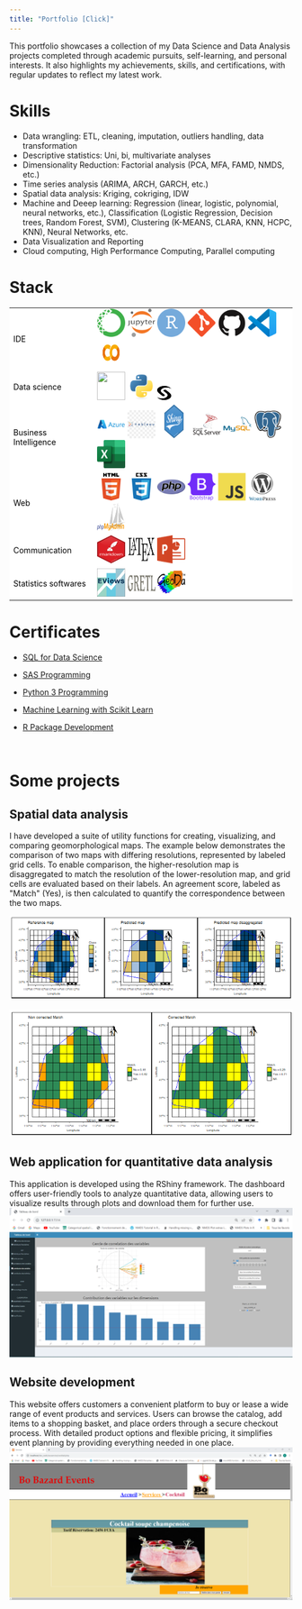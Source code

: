 ```yaml
---
title: "Portfolio [Click]"
---
```

This portfolio showcases a collection of my Data Science and Data Analysis projects completed through academic pursuits, self-learning, and personal interests. It also highlights my achievements, skills, and certifications, with regular updates to reflect my latest work.

# Skills
+ Data wrangling: ETL, cleaning, imputation, outliers handling, data transformation
+ Descriptive statistics: Uni, bi, multivariate analyses
+ Dimensionality Reduction: Factorial analysis (PCA, MFA, FAMD, NMDS, etc.)
+ Time series analysis (ARIMA, ARCH, GARCH, etc.)
+ Spatial data analysis: Kriging, cokriging, IDW
+ Machine and Deeep learning: Regression (linear, logistic, polynomial, neural networks, etc.), Classification (Logistic Regression, Decision trees, Random Forest, SVM), Clustering (K-MEANS, CLARA, KNN, HCPC, KNN), Neural Networks, etc. 
+ Data Visualization and Reporting
+ Cloud computing, High Performance Computing, Parallel computing

# Stack

<table style="color: #000; background-color:#fff">
<tbody>
<tr>
    <td>IDE</td>
    <td>
        <img src='https://raw.githubusercontent.com/devicons/devicon/master/icons/anaconda/anaconda-original.svg' alt='Anaconda' width="50" height="50"/>
        <img src="https://raw.githubusercontent.com/devicons/devicon/master/icons/jupyter/jupyter-original-wordmark.svg" alt="Jupyter" width="50" height="50"/>
        <img src="https://github.com/devicons/devicon/blob/master/icons/rstudio/rstudio-original.svg?raw=true" alt="rstudio" width="50" height="50"/>
        <img src='https://raw.githubusercontent.com/devicons/devicon/master/icons/git/git-original.svg' alt='git icon' width="50" height="50" />
        <img src='https://raw.githubusercontent.com/devicons/devicon/master/icons/github/github-original.svg' alt='GitHub icon' width="50" height="50"/>
        <img src='https://raw.githubusercontent.com/devicons/devicon/master/icons/vscode/vscode-original.svg' alt='vscode' width="50" height="50"/>
        <img src="https://github.com/latsouckfaye/faye-paul.github.io/blob/master/images/GoogleColab.png?raw=true" alt='google colab' width="50" height="50"/>
    </td>
</tr>
<tr>
    <td>Data science</td>
    <td>
        <img src="https://cdn.jsdelivr.net/gh/devicons/devicon/icons/r/r-original.svg" width="50" height="50"/>
        <img src="https://raw.githubusercontent.com/devicons/devicon/master/icons/python/python-original.svg" alt="python" width="50" height="50"/>
        <img src="https://github.com/latsouckfaye/faye-paul.github.io/blob/master/images/sas.svg?raw=true" alt="sas" width="25" height="25"/>
    </td>
</tr>

<tr>
<tr>
    <td>Business Intelligence</td>
    <td>
        <img src="https://raw.githubusercontent.com/devicons/devicon/master/icons/azure/azure-original-wordmark.svg" alt="Azure" width="50" height="50"/>
        <img src="https://github.com/latsouckfaye/faye-paul.github.io/blob/master/images/tableau.jpg?raw=true" alt="Tableau" width="50" height="50"/>
        <img src="https://github.com/latsouckfaye/faye-paul.github.io/blob/master/images/shiny.png?raw=true" alt="shiny" width="60" height="60"/>
        <img src="https://github.com/latsouckfaye/faye-paul.github.io/blob/master/images/sqlserver.svg?raw=true" alt="sqlserver" width="50" height="50"/>
        <img src="https://raw.githubusercontent.com/devicons/devicon/master/icons/mysql/mysql-original-wordmark.svg" alt="mysql" width="50" height="50"/>
        <img src='https://raw.githubusercontent.com/devicons/devicon/master/icons/postgresql/postgresql-original.svg' alt='postgresql' width="50" height="50" />
        <img src="https://github.com/latsouckfaye/faye-paul.github.io/blob/master/images/Excel.png?raw=true" alt="Excel" width="50" height="50"/>
    </td>
<tr>
    <td>Web</td>
    <td>
        <img src="https://raw.githubusercontent.com/devicons/devicon/master/icons/html5/html5-original-wordmark.svg" alt="html5" width="50" height="50" /> 
        <img src="https://raw.githubusercontent.com/devicons/devicon/master/icons/css3/css3-original-wordmark.svg" alt="css3" width="50" height="50" /> 
        <img src="https://raw.githubusercontent.com/devicons/devicon/master/icons/php/php-original.svg" alt="php" width="50" height="50"/> 
        <img src="https://raw.githubusercontent.com/devicons/devicon/master/icons/bootstrap/bootstrap-plain-wordmark.svg" alt="bootstrap" width="50" height="50" /> 
        <img src="https://raw.githubusercontent.com/devicons/devicon/master/icons/javascript/javascript-original.svg" alt="javascript" width="50" height="50"/>
        <img src="https://raw.githubusercontent.com/devicons/devicon/master/icons/wordpress/wordpress-original.svg" alt="wordpress" width="50" height="50"/>
        <img src="https://github.com/latsouckfaye/faye-paul.github.io/blob/master/images/PhpMyAdmin.png?raw=true" alt="PhpMyAdmin" width="50" height="50"/>
    </td>
</tr>

<tr>
    <td>Communication</td>
    <td>
        <img src="https://github.com/latsouckfaye/faye-paul.github.io/blob/master/images/rmarkdown.png?raw=true" alt="Rmarkdown" width="50" height="50"/>
        <img src="https://github.com/latsouckfaye/faye-paul.github.io/blob/master/images/LaTeX.png?raw=true" alt="Latex" width="50" height="50"/>
        <img src="https://github.com/latsouckfaye/faye-paul.github.io/blob/master/images/powerpoint.png?raw=true" alt="Powerpoint" width="50" height="50"/>
    </td>
</tr>
</tr>
    <td>Statistics softwares</td>
    <td>
        <img src="https://github.com/latsouckfaye/faye-paul.github.io/blob/master/images/EViews.png?raw=true" alt="Eviews" width="50" height="50"/>
        <img src="https://github.com/latsouckfaye/faye-paul.github.io/blob/master/images/Gretl.png?raw=true" alt="Gretl" width="50" height="50"/>
        <img src="https://github.com/latsouckfaye/faye-paul.github.io/blob/master/images/Geoda.png?raw=true" alt="Geoda" width="50" height="50"/>
    </td>
</tr>
</tbody>
</table>

# Certificates 

+ [SQL for Data Science](https://www.udemy.com/share/101uky3@BfgbUp39JbQhqc74XinDrco7_aIppr_KtVYXYI7vntQCCh85tv_BQlUFXzt4e3wP/)

+ [SAS Programming](https://www.youracclaim.com/badges/d7723949-77c3-4e2a-a5cc-c36af5a7dbbe/public_url)

+ [Python 3 Programming​](https://udemy.com/certificate/UC-be63f4ca-6da8-44f4-8690-d2d559326d07)

+ [Machine Learning with Scikit Learn​](https://github.com/latsouckfaye/faye-paul.github.io/blob/master/files/MLscikitLearn.pdf)

+ [R Package Development​](https://github.com/latsouckfaye/faye-paul.github.io/blob/master/files/Attestation_Formation_RdevPkg.pdf)

​
# Some projects

## Spatial data analysis
I have developed a suite of utility functions for creating, visualizing, and comparing geomorphological maps. The example below demonstrates the comparison of two maps with differing resolutions, represented by labeled grid cells. To enable comparison, the higher-resolution map is disaggregated to match the resolution of the lower-resolution map, and grid cells are evaluated based on their labels. An agreement score, labeled as "Match" (Yes), is then calculated to quantify the correspondence between the two maps.

![Map desaggregation](https://github.com/latsouckfaye/faye-paul.github.io/blob/master/images/Mapmorph1.png?raw=true)

![Map comparisons](https://github.com/latsouckfaye/faye-paul.github.io/blob/master/images/Mapmorph2.png?raw=true)

## Web application for quantitative data analysis

This application is developed using the RShiny framework. The dashboard offers user-friendly tools to analyze quantitative data, allowing users to visualize results through plots and download them for further use.
![Rshiny app for quantitative data analysis](https://github.com/latsouckfaye/faye-paul.github.io/blob/master/images/RShinyApp.png?raw=true)

## Website development
This website offers customers a convenient platform to buy or lease a wide range of event products and services. Users can browse the catalog, add items to a shopping basket, and place orders through a secure checkout process. With detailed product options and flexible pricing, it simplifies event planning by providing everything needed in one place.
![Screenshot Evenemential website](https://github.com/latsouckfaye/faye-paul.github.io/blob/master/images/Bobazar.png?raw=true)
